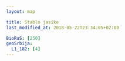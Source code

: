 ```yaml
---
layout: map

title: Stablo jasike
last_modified_at: 2018-05-22T23:34:05+02:00

BioRaS: [250]
geoSrbija:
  L1_182: [4]
---
```

